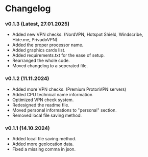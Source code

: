# Changelog
### v0.1.3 (Latest, 27.01.2025)
+ Added new VPN checks. (NordVPN, Hotspot Shield, Windscribe, Hide.me, PrivadoVPN)
+ Added the proper processor name.
+ Added graphics cards list.
+ Added requirements.txt for the ease of setup.
+ Rearranged the whole code.
+ Moved changelog to a seperated file.

### v0.1.2 (11.11.2024)
+ Added more VPN checks. (Premium ProtonVPN servers)
+ Added CPU technical name information.
+ Optimized VPN check system.
+ Redesigned the readme file.
+ Moved personal informations to "personal" section.
+ Removed local file saving method.

### v0.1.1 (14.10.2024)
+ Added local file saving method.
+ Added more geolocation data.
+ Fixed a missing comma in json.
